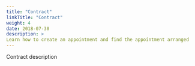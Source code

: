 ```yaml
---
title: "Contract"
linkTitle: "Contract"
weight: 4
date: 2018-07-30
description: >
Learn how to create an appointment and find the appointment arranged
---
```


Contract description

